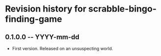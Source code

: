 # Revision history for scrabble-bingo-finding-game

## 0.1.0.0 -- YYYY-mm-dd

* First version. Released on an unsuspecting world.
